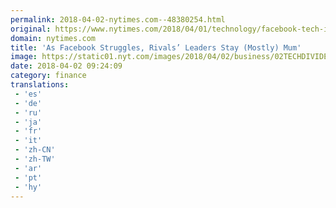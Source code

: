 ```yaml
---
permalink: 2018-04-02-nytimes.com--48380254.html
original: https://www.nytimes.com/2018/04/01/technology/facebook-tech-industry-leaders.html?partner=rss&amp;emc=rss
domain: nytimes.com
title: 'As Facebook Struggles, Rivals’ Leaders Stay (Mostly) Mum'
image: https://static01.nyt.com/images/2018/04/02/business/02TECHDIVIDE-print/30TECHDIVIDE-mediumThreeByTwo440.jpg
date: 2018-04-02 09:24:09
category: finance
translations: 
 - 'es'
 - 'de'
 - 'ru'
 - 'ja'
 - 'fr'
 - 'it'
 - 'zh-CN'
 - 'zh-TW'
 - 'ar'
 - 'pt'
 - 'hy'
---
```


